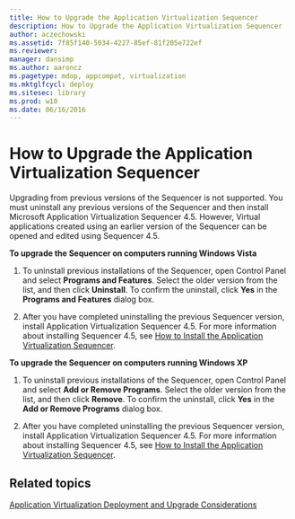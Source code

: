 ```yaml
---
title: How to Upgrade the Application Virtualization Sequencer
description: How to Upgrade the Application Virtualization Sequencer
author: aczechowski
ms.assetid: 7f85f140-5034-4227-85ef-81f205e722ef
ms.reviewer: 
manager: dansimp
ms.author: aaroncz
ms.pagetype: mdop, appcompat, virtualization
ms.mktglfcycl: deploy
ms.sitesec: library
ms.prod: w10
ms.date: 06/16/2016
---
```



# How to Upgrade the Application Virtualization Sequencer


Upgrading from previous versions of the Sequencer is not supported. You must uninstall any previous versions of the Sequencer and then install Microsoft Application Virtualization Sequencer 4.5. However, Virtual applications created using an earlier version of the Sequencer can be opened and edited using Sequencer 4.5.

**To upgrade the Sequencer on computers running Windows Vista**

1.  To uninstall previous installations of the Sequencer, open Control Panel and select **Programs and Features**. Select the older version from the list, and then click **Uninstall**. To confirm the uninstall, click **Yes** in the **Programs and Features** dialog box.

2.  After you have completed uninstalling the previous Sequencer version, install Application Virtualization Sequencer 4.5. For more information about installing Sequencer 4.5, see [How to Install the Application Virtualization Sequencer](how-to-install-the-application-virtualization-sequencer.md).

**To upgrade the Sequencer on computers running Windows XP**

1.  To uninstall previous installations of the Sequencer, open Control Panel and select **Add or Remove Programs**. Select the older version from the list, and then click **Remove**. To confirm the uninstall, click **Yes** in the **Add or Remove Programs** dialog box.

2.  After you have completed uninstalling the previous Sequencer version, install Application Virtualization Sequencer 4.5. For more information about installing Sequencer 4.5, see [How to Install the Application Virtualization Sequencer](how-to-install-the-application-virtualization-sequencer.md).

## Related topics


[Application Virtualization Deployment and Upgrade Considerations](application-virtualization-deployment-and-upgrade-considerations.md)

 

 






